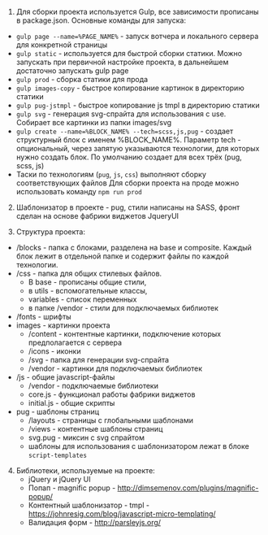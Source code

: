 1. Для сборки проекта используется Gulp, все зависимости прописаны в package.json.
Основные команды для запуска:

* `gulp page --name=%PAGE_NAME%` - запуск вотчера и локального сервера для конкретной страницы
* `gulp static` - используется для быстрой сборки статики. Можно запускать при первичной настройке проекта, в дальнейшем достаточно запускать gulp page
* `gulp prod` - сборка статики для прода
* `gulp images-copy` - быстрое копирование картинок в директорию статики
* `gulp pug-jstmpl` - быстрое копирование js tmpl в директорию статики
* `gulp svg` - генерация svg-спрайта для использования с use. Собирает все картинки из папки images/svg
* `gulp create --name=%BLOCK_NAME% --tech=scss,js,pug` - создает структурный блок с именем %BLOCK_NAME%. Параметр tech - опциональный, через запятую указываются технологии, для которых нужно создать блок. По умолчанию создает для всех трёх (pug, scss, js)
* Таски по технологиям (`pug`, `js`, `css`) выполняют сборку соответствующих файлов
Для сборки проекта на проде можно использовать команду `npm run prod`

2. Шаблонизатор в проекте - pug, стили написаны на SASS, фронт сделан на основе фабрики виджетов JqueryUI

3. Структура проекта:
* /blocks - папка с блоками, разделена на base и composite. Каждый блок лежит в отдельной папке и содержит файлы по каждой технологии.
* /css - папка для общих стилевых файлов. 
    * В base - прописаны общие стили, 
    * в utils - вспомогательные классы, 
    * variables - список переменных
    * в папке /vendor - стили для подключаемых библиотек
* /fonts - шрифты
* images - картинки проекта
    * /content - контентные картинки, подключение которых предполагается с сервера
    * /icons - иконки
    * /svg - папка для генерации svg-спрайта
    * /vendor - картинки для подключаемых библиотек
* /js - общие javascript-файлы
    * /vendor - подключаемые библиотеки
    * core.js - функционал работы фабрики виджетов
    * initial.js - общие скрипты
* pug - шаблоны страниц
    * /layouts - страницы с глобальными шаблонами
    * /views - контентные шаблоны страниц
    * svg.pug - миксин с svg спрайтом
    * шаблоны для использования с шаблонизатором лежат в блоке `script-templates`
4. Библиотеки, используемые на проекте:
    * jQuery и jQuery UI
    * Попап - magnific popup - http://dimsemenov.com/plugins/magnific-popup/
    * Контентный шаблонизатор - tmpl - https://johnresig.com/blog/javascript-micro-templating/
    * Валидация форм - http://parsleyjs.org/

